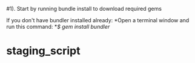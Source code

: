 #1). Start by running bundle install to download required gems

If you don't have bundler installed already:
*Open a terminal window and run this command:
*_$ gem install bundler_
# staging_script

